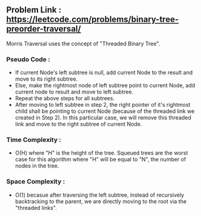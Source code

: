 ## Problem Link : https://leetcode.com/problems/binary-tree-preorder-traversal/

  Morris Traversal uses the concept of "Threaded Binary Tree".
### Pseudo Code :
  - If current Node's left subtree is null, add current Node to the result and move to its right subtree.
  - Else, make the rightmost node of left subtree point to current Node, add current node to result and move to left subtree.
  - Repeat the above steps for all subtrees.
  - After moving to left subtree in step 2, the right pointer of it's rightmost child shall be pointing to current Node (because of the threaded link we created in Step 2). In this particular case, we will remove this threaded link and move to the right subtree of current Node.

### Time Complexity : 
  - O(H) where "H" is the height of the tree. Squeued trees are the worst case for this algorithm where "H" will be equal to "N", the number of nodes in the tree.
    
### Space Complexity : 
  - O(1) becasue after traversing the left subtree, instead of recursively backtracking to the parent, we are directly moving to the root via the "threaded links".
